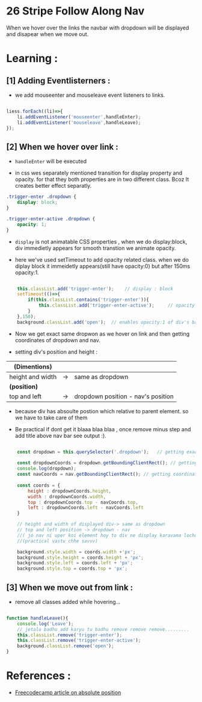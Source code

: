 # 26 Stripe Follow Along Nav

When we hover over the links the navbar with dropdown will be displayed and disapear when we move out.

# Learning :

## [1] Adding Eventlisterners :

+ we add mouseenter and mouseleave event listeners to links.

```javascript

liess.forEach((li)=>{
    li.addEventListener('mouseenter',handleEnter);
    li.addEventListener('mouseleave',handleLeave);
});

```
## [2] When we hover over link :

+ `handleEnter` will be executed 

+ in css wes separately mentioned transition for display property and opacity. for that they both properties are in two different class. Bcoz It creates better effect separatly. 

```css
.trigger-enter .dropdown {
    display: block;
}

.trigger-enter-active .dropdown {
    opacity: 1;
}
```

+ `display` is not animatable CSS properties , when we do display:block, div immedietly appears for smooth transtion we animate opacity.

+ here we've used setTimeout to add opacity related class. when we do diplay block it immeidetly appears(still have opacity:0) but  after 150ms opacity:1.

```javascript

    this.classList.add('trigger-enter');    // display : block
    setTimeout(()=>{
        if(this.classList.contains('trigger-enter')){
            this.classList.add('trigger-enter-active');     // opacity :1
        }
    },150);
    background.classList.add('open');  // enables opacity:1 of div's background
```
+ Now we get exact same dropwon as we hover on link and then getting coordinates of dropdown and nav.

+ setting div's position and height :

|(Dimentions)|||
|-----|----|---|
|height and width |->| same as dropdown|
|**(position)**|||
|top and left   |  -> |dropdown position - nav's position|

+ because div has absoulte postion which relative to parent element. so we have to take care of them

+ Be practical if dont get it blaaa blaa blaa , once remove minus step and add title above nav bar see output :).

```javascript

    const dropdown = this.querySelector('.dropdown');   // getting exact same dropsown where event is triggered
    
    const dropdownCoords = dropdown.getBoundingClientRect(); // getting coordinates of dropdown
    console.log(dropdown);
    const navCoords = nav.getBoundingClientRect(); // getting coordinates of nav
    
    const coords = {
        height : dropdownCoords.height,
        width : dropdownCoords.width,
        top : dropdownCoords.top - navCoords.top,
        left : dropdownCoords.left - navCoords.left
    }

    // height and width of displayed div-> same as dropdown
    // top and left position -> dropdown - nav  
    //( jo nav ni uper koi element hoy to div ne display karavama locho padato to jate try kari joi lo )
    //(practical vastu chhe savvv)

    background.style.width = coords.width +'px';
    background.style.height = coords.height + 'px';
    background.style.left = coords.left + 'px';
    background.style.top = coords.top + 'px'; 
```
## [3] When we move out from link :

+ remove all classes added while hovering...

```javascript

function handleLeave(){
    console.log('Leave');
    // jetalu badhu add karyu tu badhu remove remove remove.........
    this.classList.remove('trigger-enter');
    this.classList.remove('trigger-enter-active');
    background.classList.remove('open');
}
```


# References :

+ [Freecodecamp article on absolute position](https://www.freecodecamp.org/news/how-to-use-the-position-property-in-css-to-align-elements-d8f49c403a26/)
